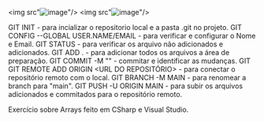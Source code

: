 <img src"![image](https://github.com/user-attachments/assets/4a2834eb-7e5c-4bed-84f6-651dd92e735c)"/>
<img src"![image](https://github.com/user-attachments/assets/fdfed039-350b-4521-b52f-205cf203e5df)"/>

GIT INIT - para incializar o repositorio local e a pasta .git no projeto.
GIT CONFIG --GLOBAL USER.NAME/EMAIL - para verificar e configurar o Nome e Email.
GIT STATUS - para verificar os arquivo não adicionados e adicionados.
GIT ADD . - para adicionar todos os arquivos a área de preparação.
GIT COMMIT -M "<MENSAGE>" - commitar e identificar as mudanças.
GIT GIT REMOTE ADD ORIGIN <URL DO REPOSITÓRIO> - para conectar o repositório remoto com o local.
GIT BRANCH -M MAIN - para renomear a branch para "main".
GIT PUSH -U ORIGIN MAIN - para subir os arquivos adicionados e commitados para o repositório remoto.

Exercício sobre Arrays feito em CSharp e Visual Studio.
